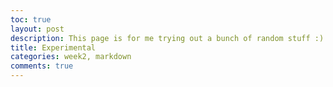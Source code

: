 ```yaml
---
toc: true
layout: post
description: This page is for me trying out a bunch of random stuff :)
title: Experimental 
categories: week2, markdown
comments: true
---
```


